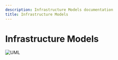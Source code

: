 ```yaml
---
description: Infrastructure Models documentation
title: Infrastructure Models
---
```


# Infrastructure Models

![UML](https://github.com/GhostManager/Ghostwriter/raw/master/DOCS/UML/shepherd_models.png)